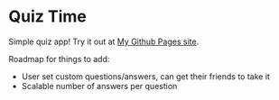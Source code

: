 # Quiz Time

Simple quiz app!
Try it out at [My Github Pages site](https://maikupero.github.io/quiz_time/).

Roadmap for things to add:
- User set custom questions/answers, can get their friends to take it
- Scalable number of answers per question